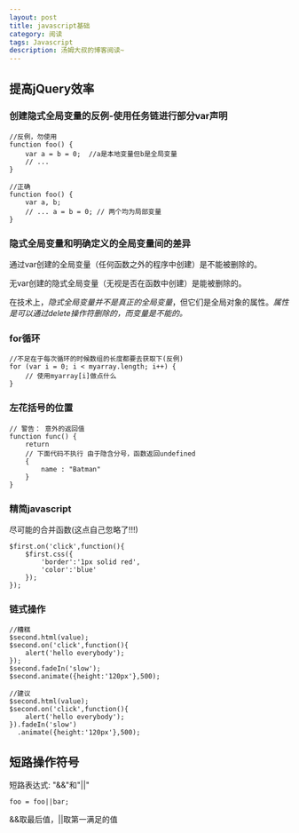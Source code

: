 ```yaml
---
layout: post
title: javascript基础
category: 阅读
tags: Javascript 
description: 汤姆大叔的博客阅读~
---
```


## 提高jQuery效率
### 创建隐式全局变量的反例-使用任务链进行部分var声明

	//反例，勿使用 
	function foo() {
    	var a = b = 0;  //a是本地变量但b是全局变量
   		// ...
	}
	
	//正确
	function foo() {
    	var a, b;
   		// ... a = b = 0; // 两个均为局部变量   
	}

### 隐式全局变量和明确定义的全局变量间的差异

通过var创建的全局变量（任何函数之外的程序中创建）是不能被删除的。

无var创建的隐式全局变量（无视是否在函数中创建）是能被删除的。

在技术上，*隐式全局变量并不是真正的全局变量*，但它们是全局对象的属性。*属性是可以通过delete操作符删除的，而变量是不能的。*

### for循环
	
	//不足在于每次循环的时候数组的长度都要去获取下(反例)
	for (var i = 0; i < myarray.length; i++) {
   		// 使用myarray[i]做点什么
	}		

### 左花括号的位置
	
	// 警告： 意外的返回值
	function func() {
    	return
  		// 下面代码不执行 由于隐含分号，函数返回undefined
   		{
      		name : "Batman"
   		}
	}
	
### 精简javascript
尽可能的合并函数(这点自己忽略了!!!)  

	$first.on('click',function(){
    	$first.css({
        	'border':'1px solid red',
        	'color':'blue'
    	});	
	});
	
### 链式操作
	
	//糟糕
	$second.html(value);
	$second.on('click',function(){
    	alert('hello everybody');
	});
	$second.fadeIn('slow');
	$second.animate({height:'120px'},500);
 
	//建议
	$second.html(value);
	$second.on('click',function(){
    	alert('hello everybody');
	}).fadeIn('slow')
	  .animate({height:'120px'},500);
	  
## 短路操作符号
短路表达式: "&&"和"||"  
	
	foo = foo||bar;
&&取最后值，||取第一满足的值
